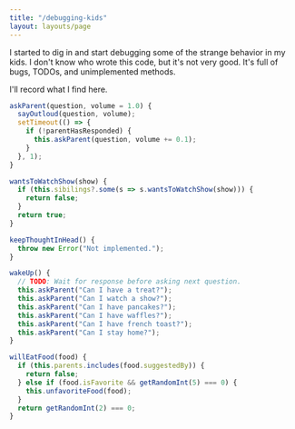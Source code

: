 ```yaml
---
title: "/debugging-kids"
layout: layouts/page
---
```


I started to dig in and start debugging some of the strange behavior in my kids. I don't know who wrote this code, but it's not very good. It's full of bugs, TODOs, and unimplemented methods.

I'll record what I find here.

```js
askParent(question, volume = 1.0) {
  sayOutloud(question, volume);
  setTimeout(() => {
    if (!parentHasResponded) {
      this.askParent(question, volume += 0.1);
    }
  }, 1);
}
```

```js
wantsToWatchShow(show) {
  if (this.sibilings?.some(s => s.wantsToWatchShow(show))) {
    return false;
  }
  return true;
}
```

```js
keepThoughtInHead() {
  throw new Error("Not implemented.");
}
```

```js
wakeUp() {
  // TODO: Wait for response before asking next question.
  this.askParent("Can I have a treat?");
  this.askParent("Can I watch a show?");
  this.askParent("Can I have pancakes?");
  this.askParent("Can I have waffles?");
  this.askParent("Can I have french toast?");
  this.askParent("Can I stay home?");
}
```

```js
willEatFood(food) {
  if (this.parents.includes(food.suggestedBy)) {
    return false;
  } else if (food.isFavorite && getRandomInt(5) === 0) {
    this.unfavoriteFood(food);
  }
  return getRandomInt(2) === 0;
}
```